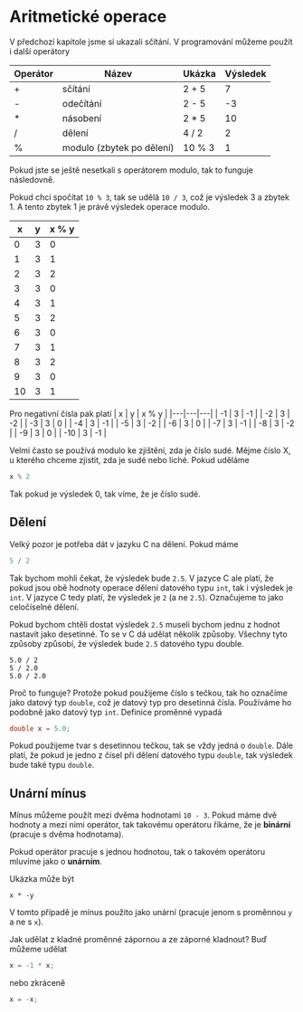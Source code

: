 # Aritmetické operace

V předchozí kapitole jsme si ukazali sčítání. V programování můžeme použít i další operátory

| Operátor | Název | Ukázka | Výsledek | 
|---|---|---|---|
| + | sčítání  | 2 + 5  | 7 | 
| - | odečítání  | 2 - 5  | -3 |
| * | násobení  | 2 * 5  | 10 |
| / | dělení  | 4 / 2  | 2 |
| % | modulo (zbytek po dělení)  | 10 % 3  | 1 |


Pokud jste se ještě nesetkali s operátorem modulo, tak to funguje následovně.

Pokud chci spočítat `10 % 3`, tak se udělá `10 / 3`, což je výsledek 3 a zbytek 1. A tento zbytek 1 je právě výsledek operace modulo.

| x | y | x % y |
|---|---|---|
| 0 | 3 | 0 |
| 1 | 3 | 1 |
| 2 | 3 | 2 |
| 3 | 3 | 0 |
| 4 | 3 | 1 |
| 5 | 3 | 2 |
| 6 | 3 | 0 |
| 7 | 3 | 1 |
| 8 | 3 | 2 |
| 9 | 3 | 0 |
| 10 | 3 | 1 |

Pro negativní čísla pak platí
| x | y | x % y |
|---|---|---|
| -1 | 3 | -1 |
| -2 | 3 | -2 |
| -3 | 3 | 0 |
| -4 | 3 | -1 |
| -5 | 3 | -2 |
| -6 | 3 | 0 |
| -7 | 3 | -1 |
| -8 | 3 | -2 |
| -9 | 3 | 0 |
| -10 | 3 | -1 |

Velmi často se používá modulo ke zjištění, zda je číslo sudé. Mějme číslo X, u kterého chceme zjistit, zda je sudé nebo liché. Pokud uděláme
```c
x % 2
```
Tak pokud je výsledek 0, tak víme, že je číslo sudé.


## Dělení
Velký pozor je potřeba dát v jazyku C na dělení. Pokud máme

```c
5 / 2
```

Tak bychom mohli čekat, že výsledek bude `2.5`. V jazyce C ale platí, že pokud jsou obě hodnoty operace dělení datového typu `int`, tak i výsledek je `int`. V jazyce C tedy platí, že výsledek je `2` (a ne `2.5`). Označujeme to jako celočíselné dělení.

Pokud bychom chtěli dostat výsledek `2.5` museli bychom jednu z hodnot nastavit jako desetinné. To se v C dá udělat několik způsoby. Všechny tyto způsoby způsobí, že výsledek bude `2.5` datového typu double.

```
5.0 / 2
5 / 2.0
5.0 / 2.0
```

Proč to funguje? Protože pokud použijeme číslo s tečkou, tak ho označíme jako datový typ `double`, což je datový typ pro desetinná čísla. Používáme ho podobně jako datový typ `int`. Definice proměnné vypadá

```c
double x = 5.0;
```

Pokud použijeme tvar s desetinnou tečkou, tak se vždy jedná o `double`. Dále platí, že pokud je jedno z čísel při dělení datového typu `double`, tak výsledek bude také typu `double`.


## Unární mínus

Mínus můžeme použít mezi dvěma hodnotami `10 - 3`. Pokud máme dvě hodnoty a mezi nimi operátor, tak takovému operátoru říkáme, že je **binární** (pracuje s dvěma hodnotama).

Pokud operátor pracuje s jednou hodnotou, tak o takovém operátoru mluvíme jako o **unárním**.

Ukázka může být 

```
x * -y
```
V tomto případě je mínus použito jako unární (pracuje jenom s proměnnou `y` a ne s `x`).

Jak udělat z kladné proměnné zápornou a ze záporné kladnout? Buď můžeme udělat

```c
x = -1 * x;
```
nebo zkráceně

```c
x = -x;
```
